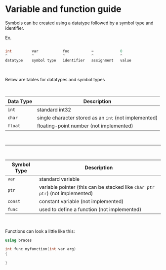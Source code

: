 # Variable and function guide

Symbols can be created using a datatype followed by a symbol type and identifier.

Ex.

```c

int         var           foo          =            0
^           ^             ^            ^            ^
datatype    symbol type   identifier   assignment   value
```

<br/>

Below are tables for datatypes and symbol types

<br/>

| Data Type     | Description 
| -----------   | ----------- 
| `int`         | standard int32
| `char`        | single character stored as an `int` (not implemented)
| `float`       | floating-point number (not implemented)

<br/>

---------------------------------

<br/>

| Symbol Type   | Description 
| -----------   | ----------- 
| `var`         | standard variable
| `ptr`         | variable pointer (this can be stacked like `char ptr ptr`) (not implemented)
| `const`       | constant variable (not implemented)
| `func`        | used to define a function (not implemented)

<br/>

Functions can look a little like this:

```cpp
using braces

int func myfunction(int var arg)
{
    
}

```

